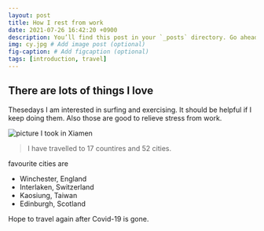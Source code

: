 ```yaml
---
layout: post
title: How I rest from work
date: 2021-07-26 16:42:20 +0900
description: You’ll find this post in your `_posts` directory. Go ahead and edit it and re-build the site to see your changes. # Add post description (optional)
img: cy.jpg # Add image post (optional)
fig-caption: # Add figcaption (optional)
tags: [introduction, travel]
---
```

## There are lots of things I love
Thesedays I am interested in surfing and exercising. It should be helpful if I keep doing them. Also those are good to relieve stress from work.

![picture I took in Xiamen]({{site.baseurl}}/assets/img/cy.jpg)

>I have travelled to 17 countires and 52 cities.

favourite cities are

* Winchester, England
* Interlaken, Switzerland
* Kaosiung, Taiwan
* Edinburgh, Scotland

Hope to travel again after Covid-19 is gone.